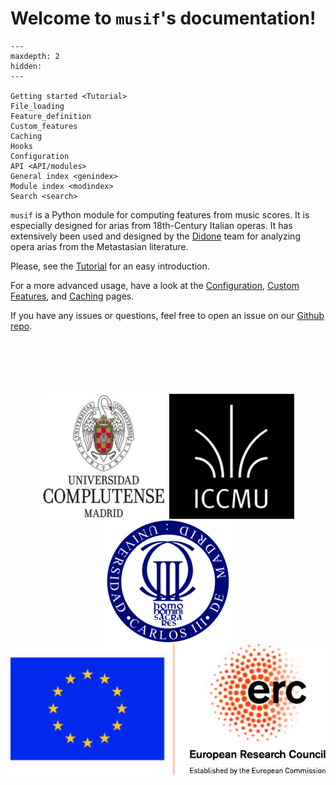# Welcome to `musif`'s documentation!

```{toctree}
---
maxdepth: 2
hidden:
---

Getting started <Tutorial>
File_loading
Feature_definition
Custom_features
Caching
Hooks
Configuration
API <API/modules>
General index <genindex>
Module index <modindex>
Search <search>
```

`musif` is a Python module for computing features from music scores. It is especially
designed for arias from 18th-Century Italian operas. It has extensively been used and
designed by the [Didone](https://didone.eu) team for analyzing opera arias from the
Metastasian literature.

Please, see the [Tutorial](Tutorial.html) for an easy introduction.

For a more advanced usage, have a look at the [Configuration](Configuration.html),
[Custom Features](Custom_features.html), and [Caching](Caching.html) pages.

If you have any issues or questions, feel free to open an issue on our [Github
repo](https://github.com/DIDONEproject/musif/).

<p style="text-align:center;margin:100px 0;">
  <a href="https://www.ucm.es" target="_blank"><img src="./_static/imgs/ucm.jpg" alt="Logo UCM" align="middle"></a>
  <a href="https://iccmu.es/" target="_blank"> <img src="./_static/imgs/iccmu.png" alt="Logo ICCMU" align="middle"></a>
  <a href="https://www.uc3m.es" target="_blank"><img src="./_static/imgs/uc3m.png" alt="Logo UC3M" align="middle"></a>
  <a href="https://erc.europa.eu/" target="_blank"><img src="./_static/imgs/erc.jpg" alt="Logo DIDONE ERC" align="middle"></a>
</p>
